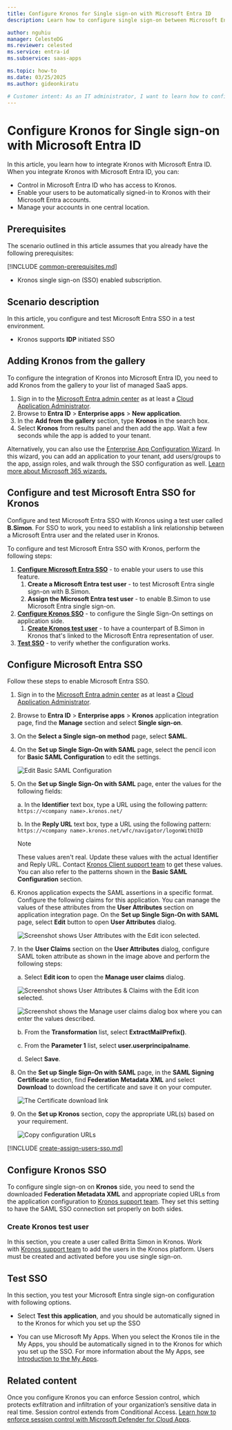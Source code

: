 ```yaml
---
title: Configure Kronos for Single sign-on with Microsoft Entra ID
description: Learn how to configure single sign-on between Microsoft Entra ID and Kronos.

author: nguhiu
manager: CelesteDG
ms.reviewer: celested
ms.service: entra-id
ms.subservice: saas-apps

ms.topic: how-to
ms.date: 03/25/2025
ms.author: gideonkiratu

# Customer intent: As an IT administrator, I want to learn how to configure single sign-on between Microsoft Entra ID and Kronos so that I can control who has access to Kronos, enable automatic sign-in with Microsoft Entra accounts, and manage my accounts in one central location.
---
```


# Configure Kronos for Single sign-on with Microsoft Entra ID

In this article,  you learn how to integrate Kronos with Microsoft Entra ID. When you integrate Kronos with Microsoft Entra ID, you can:

* Control in Microsoft Entra ID who has access to Kronos.
* Enable your users to be automatically signed-in to Kronos with their Microsoft Entra accounts.
* Manage your accounts in one central location.


## Prerequisites
The scenario outlined in this article assumes that you already have the following prerequisites:

[!INCLUDE [common-prerequisites.md](~/identity/saas-apps/includes/common-prerequisites.md)]
* Kronos single sign-on (SSO) enabled subscription.

## Scenario description

In this article,  you configure and test Microsoft Entra SSO in a test environment.

* Kronos supports **IDP** initiated SSO

## Adding Kronos from the gallery

To configure the integration of Kronos into Microsoft Entra ID, you need to add Kronos from the gallery to your list of managed SaaS apps.

1. Sign in to the [Microsoft Entra admin center](https://entra.microsoft.com) as at least a [Cloud Application Administrator](~/identity/role-based-access-control/permissions-reference.md#cloud-application-administrator).
1. Browse to **Entra ID** > **Enterprise apps** > **New application**.
1. In the **Add from the gallery** section, type **Kronos** in the search box.
1. Select **Kronos** from results panel and then add the app. Wait a few seconds while the app is added to your tenant.

 Alternatively, you can also use the [Enterprise App Configuration Wizard](https://portal.office.com/AdminPortal/home?Q=Docs#/azureadappintegration). In this wizard, you can add an application to your tenant, add users/groups to the app, assign roles, and walk through the SSO configuration as well. [Learn more about Microsoft 365 wizards.](/microsoft-365/admin/misc/azure-ad-setup-guides)

<a name='configure-and-test-azure-ad-sso-for-kronos'></a>

## Configure and test Microsoft Entra SSO for Kronos

Configure and test Microsoft Entra SSO with Kronos using a test user called **B.Simon**. For SSO to work, you need to establish a link relationship between a Microsoft Entra user and the related user in Kronos.

To configure and test Microsoft Entra SSO with Kronos, perform the following steps:

1. **[Configure Microsoft Entra SSO](#configure-azure-ad-sso)** - to enable your users to use this feature.
	1. **Create a Microsoft Entra test user** - to test Microsoft Entra single sign-on with B.Simon.
	1. **Assign the Microsoft Entra test user** - to enable B.Simon to use Microsoft Entra single sign-on.
1. **[Configure Kronos SSO](#configure-kronos-sso)** - to configure the Single Sign-On settings on application side.
	1. **[Create Kronos test user](#create-kronos-test-user)** - to have a counterpart of B.Simon in Kronos that's linked to the Microsoft Entra representation of user.
1. **[Test SSO](#test-sso)** - to verify whether the configuration works.

<a name='configure-azure-ad-sso'></a>

## Configure Microsoft Entra SSO

Follow these steps to enable Microsoft Entra SSO.

1. Sign in to the [Microsoft Entra admin center](https://entra.microsoft.com) as at least a [Cloud Application Administrator](~/identity/role-based-access-control/permissions-reference.md#cloud-application-administrator).
1. Browse to **Entra ID** > **Enterprise apps** > **Kronos** application integration page, find the **Manage** section and select **Single sign-on**.
1. On the **Select a Single sign-on method** page, select **SAML**.
1. On the **Set up Single Sign-On with SAML** page, select the pencil icon for **Basic SAML Configuration** to edit the settings.

   ![Edit Basic SAML Configuration](common/edit-urls.png)

1. On the **Set up Single Sign-On with SAML** page, enter the values for the following fields:

    a. In the **Identifier** text box, type a URL using the following pattern:
    `https://<company name>.kronos.net/`

    b. In the **Reply URL** text box, type a URL using the following pattern:
    `https://<company name>.kronos.net/wfc/navigator/logonWithUID`

	> [!NOTE]
	> These values aren't real. Update these values with the actual Identifier and Reply URL. Contact [Kronos Client support team](https://www.kronos.in/contact/en-in/form) to get these values. You can also refer to the patterns shown in the **Basic SAML Configuration** section.

1. Kronos application expects the SAML assertions in a specific format. Configure the following claims for this application. You can manage the values of these attributes from the **User Attributes** section on application integration page. On the **Set up Single Sign-On with SAML** page, select **Edit** button to open **User Attributes** dialog.

	![Screenshot shows User Attributes with the Edit icon selected.](common/edit-attribute.png)

1. In the **User Claims** section on the **User Attributes** dialog, configure SAML token attribute as shown in the image above and perform the following steps:

	a. Select **Edit icon** to open the **Manage user claims** dialog.

	![Screenshot shows User Attributes & Claims with the Edit icon selected.](./media/kronos-tutorial/tutorial_usermail.png)

	![Screenshot shows the Manage user claims dialog box where you can enter the values described.](./media/kronos-tutorial/tutorial_usermailedit.png)

	b. From the **Transformation** list, select **ExtractMailPrefix()**.

	c. From the **Parameter 1** list, select **user.userprincipalname**.

	d. Select **Save**.

1. On the **Set up Single Sign-On with SAML** page, in the **SAML Signing Certificate** section,  find **Federation Metadata XML** and select **Download** to download the certificate and save it on your computer.

	![The Certificate download link](common/metadataxml.png)

1. On the **Set up Kronos** section, copy the appropriate URL(s) based on your requirement.

	![Copy configuration URLs](common/copy-configuration-urls.png)

<a name='create-an-azure-ad-test-user'></a>

[!INCLUDE [create-assign-users-sso.md](~/identity/saas-apps/includes/create-assign-users-sso.md)]

## Configure Kronos SSO

To configure single sign-on on **Kronos** side, you need to send the downloaded **Federation Metadata XML** and appropriate copied URLs from the application configuration to [Kronos support team](https://www.kronos.in/contact/en-in/form). They set this setting to have the SAML SSO connection set properly on both sides.

### Create Kronos test user

In this section, you create a user called Britta Simon in Kronos. Work with [Kronos support team](https://www.kronos.in/contact/en-in/form) to add the users in the Kronos platform. Users must be created and activated before you use single sign-on.

## Test SSO

In this section, you test your Microsoft Entra single sign-on configuration with following options.

* Select **Test this application**, and you should be automatically signed in to the Kronos for which you set up the SSO

* You can use Microsoft My Apps. When you select the Kronos tile in the My Apps, you should be automatically signed in to the Kronos for which you set up the SSO. For more information about the My Apps, see [Introduction to the My Apps](https://support.microsoft.com/account-billing/sign-in-and-start-apps-from-the-my-apps-portal-2f3b1bae-0e5a-4a86-a33e-876fbd2a4510).

## Related content

Once you configure Kronos you can enforce Session control, which protects exfiltration and infiltration of your organization’s sensitive data in real time. Session control extends from Conditional Access. [Learn how to enforce session control with Microsoft Defender for Cloud Apps](/cloud-app-security/proxy-deployment-aad).
